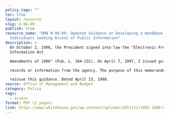 ```yaml
---
policy_tags: ""
toc: true
layout: resource
slug: m-98-09
publish: true
resource_name: "OMB M-98-09: Updated Guidance on Developing a Handbook for
  Individuals Seeking Access of Public Information"
description: >-
  On October 2, 1996, the President signed into law the "Electronic Freedom of
  Information Act

  Amendments of 1996" (Pub. L. 104-231). On April 7, 1997, I issued guidance (OMB Memorandum M97-10) on Section 11, which requires each agency to issue reference material or a guide for requesting

  records or information from the agency. The purpose of this memorandum is to rescind M-97-10 and

  reissue this guidance. Dated April 23, 1998.
source: Office of Management and Budget
category: Policy
tags:
  - access
format: PDF (2 pages)
link: https://www.whitehouse.gov/wp-content/uploads/2017/11/1995-1998-M-98-09-Updated-Guidance-on-Developing-a-Handbook-for-Individuals-Seeking-Access-of-Public-Information.pdf
---
```

